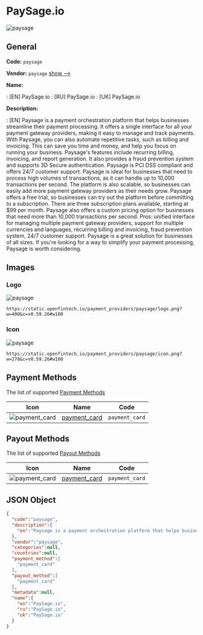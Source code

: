 
# PaySage.io 
![paysage](https://static.openfintech.io/payment_providers/paysage/logo.png?w=400&c=v0.59.26#w100)  

## General 
 
**Code:** `paysage` 
 
**Vendor:** `paysage` [show -->](/vendors/paysage/) 
 
**Name:** 
 
:	[EN] PaySage.io 
:	[RU] PaySage.io 
:	[UK] PaySage.io 
 
**Description:** 
 
: [EN] Paysage is a payment orchestration platform that helps businesses streamline their payment processing. It offers a single interface for all your payment gateway providers, making it easy to manage and track payments. With Paysage, you can also automate repetitive tasks, such as billing and invoicing. This can save you time and money, and help you focus on running your business. Paysage's features include recurring billing, invoicing, and report generation. It also provides a fraud prevention system and supports 3D Secure authentication. Paysage is PCI DSS compliant and offers 24/7 customer support. Paysage is ideal for businesses that need to process high volumes of transactions, as it can handle up to 10,000 transactions per second. The platform is also scalable, so businesses can easily add more payment gateway providers as their needs grow. Paysage offers a free trial, so businesses can try out the platform before committing to a subscription. There are three subscription plans available, starting at $99 per month. Paysage also offers a custom pricing option for businesses that need more than 10,000 transactions per second. Pros: unified interface for managing multiple payment gateway providers, support for multiple currencies and languages, recurring billing and invoicing, fraud prevention system, 24/7 customer support. Paysage is a great solution for businesses of all sizes. If you're looking for a way to simplify your payment processing, Paysage is worth considering. 
 

## Images 

### Logo 
 
![paysage](https://static.openfintech.io/payment_providers/paysage/logo.png?w=400&c=v0.59.26#w100)  

```
https://static.openfintech.io/payment_providers/paysage/logo.png?w=400&c=v0.59.26#w100
```  

### Icon 
 
![paysage](https://static.openfintech.io/payment_providers/paysage/icon.png?w=278&c=v0.59.26#w100)  

```
https://static.openfintech.io/payment_providers/paysage/icon.png?w=278&c=v0.59.26#w100
```  

## Payment Methods 
 
The list of supported [Payment Methods](/payment-methods/) 

|Icon|Name|Code| 
|:---:|:---:|:---:| 
|![payment_card](https://static.openfintech.io/payment_methods/payment_card/icon.svg?w=278&c=v0.59.26#w100) |[payment_card](/payment-methods/payment_card/)|`payment_card`| 
 

## Payout Methods 
 
The list of supported [Payout Methods](/payout-methods/) 

|Icon|Name|Code| 
|:---:|:---:|:---:| 
|![payment_card](https://static.openfintech.io/payout_methods/payment_card/icon.svg?w=278&c=v0.59.26#w40) |[payment_card](payout-methodspayment_card/)|`payment_card`| 
 

## JSON Object 

```json
{
  "code":"paysage",
  "description":{
    "en":"Paysage is a payment orchestration platform that helps businesses streamline their payment processing. It offers a single interface for all your payment gateway providers, making it easy to manage and track payments. With Paysage, you can also automate repetitive tasks, such as billing and invoicing. This can save you time and money, and help you focus on running your business. Paysage's features include recurring billing, invoicing, and report generation. It also provides a fraud prevention system and supports 3D Secure authentication. Paysage is PCI DSS compliant and offers 24\/7 customer support. Paysage is ideal for businesses that need to process high volumes of transactions, as it can handle up to 10,000 transactions per second. The platform is also scalable, so businesses can easily add more payment gateway providers as their needs grow. Paysage offers a free trial, so businesses can try out the platform before committing to a subscription. There are three subscription plans available, starting at $99 per month. Paysage also offers a custom pricing option for businesses that need more than 10,000 transactions per second. Pros: unified interface for managing multiple payment gateway providers, support for multiple currencies and languages, recurring billing and invoicing, fraud prevention system, 24\/7 customer support. Paysage is a great solution for businesses of all sizes. If you're looking for a way to simplify your payment processing, Paysage is worth considering."
  },
  "vendor":"paysage",
  "categories":null,
  "countries":null,
  "payment_method":[
    "payment_card"
  ],
  "payout_method":[
    "payment_card"
  ],
  "metadata":null,
  "name":{
    "en":"PaySage.io",
    "ru":"PaySage.io",
    "uk":"PaySage.io"
  }
}
```  
